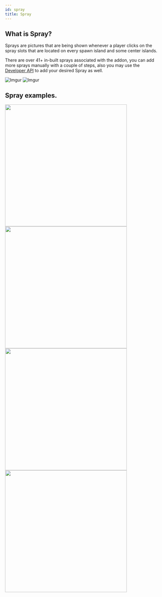 ```yaml
---
id: spray
title: Spray
---
```


## What is Spray?

Sprays are pictures that are being shown whenever a player clicks on the spray slots that are located on every spawn island and some center islands.

There are over 41+ in-built sprays associated with the addon, you can add more sprays manually with a couple of steps, also you may use the [Developer API](/cosmetics/developer-api/getting-started) to add your desired Spray as well.

![Imgur](https://imgur.com/pM1gHBL.png)
![Imgur](https://imgur.com/0Hv2qGZ.png)

## Spray examples.

<img width="400px" src="https://imgur.com/5g6Uggk.gif"/><br/>
<img width="400px" src="https://imgur.com/NieB3PN.gif"/><br/>
<img width="400px" src="https://imgur.com/xoreuex.gif"/><br/>
<img width="400px" src="https://imgur.com/dtREzMS.gif"/><br/>